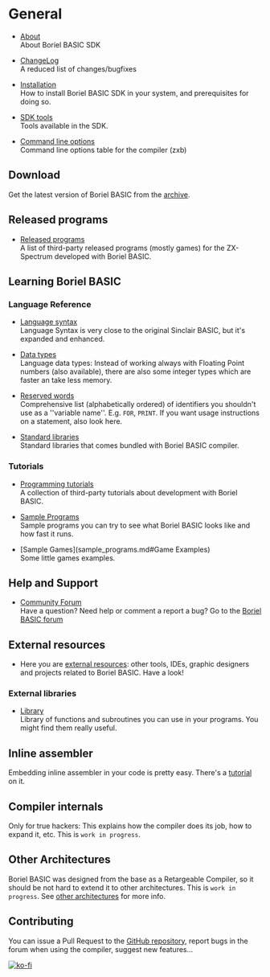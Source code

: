 # General

* [About](about.md)
<br />About Boriel BASIC SDK

* [ChangeLog](https://github.com/boriel-basic/zxbasic/blob/master/CHANGELOG.md)
<br />A reduced list of changes/bugfixes

* [Installation](installation.md)
<br />How to install Boriel BASIC SDK in your system, and prerequisites for doing so.

* [SDK tools](tools.md)
<br />Tools available in the SDK.

* [Command line options](zxb.md#Command-Line-Options)
<br />Command line options table for the compiler (zxb)

## Download
Get the latest version of Boriel BASIC from the [archive](archive.md).

## Released programs

* [Released programs](released_programs.md)
<br />A list of third-party released programs (mostly games) for the ZX-Spectrum developed with Boriel BASIC.

## Learning Boriel BASIC

### Language Reference
* [Language syntax](syntax.md)
<br />Language Syntax is very close to the original Sinclair BASIC, but it's expanded and enhanced.

* [Data types](types.md)
<br />Language data types: Instead of working always with Floating Point numbers (also available), there are also some integer types which are faster an take less memory.

* [Reserved words](identifier.md)
<br />Comprehensive list (alphabetically ordered) of identifiers you shouldn't use as a ''variable name''. E.g. `FOR`, `PRINT`. If you want usage instructions on a statement, also look here.

* [Standard libraries](library/stdlib.md)
<br />Standard libraries that comes bundled with Boriel BASIC compiler.

### Tutorials
* [Programming tutorials](tutorials.md)
<br />A collection of third-party tutorials about development with Boriel BASIC.

* [Sample Programs](sample_programs.md)
<br />Sample programs you can try to see what Boriel BASIC looks like and how fast it runs.

* [Sample Games](sample_programs.md#Game Examples)
<br />Some little games examples.

## Help and Support

* [Community Forum](http://www.boriel.com/forum)
<br />Have a question? Need help or comment a report a bug? Go to the [Boriel BASIC forum](http://www.boriel.com/forum)

## External resources

* Here you are [external resources](external_resources.md): other tools, IDEs, graphic designers and projects related to Boriel BASIC. Have a look!

### External libraries

* [Library](library.md)
<br />Library of functions and subroutines you can use in your programs. You might find them really useful.

## Inline assembler
Embedding inline assembler in your code is pretty easy. There's a [tutorial](tutorials.md) on it.

## Compiler internals
Only for true hackers: This explains how the compiler does its job, how to expand it, etc.
This is `work in progress`.

## Other Architectures
Boriel BASIC was designed from the base as a Retargeable Compiler, so it should be not hard to extend
it to other architectures. This is `work in progress`. See [other architectures](other_architectures.md) for more info.

## Contributing
You can issue a Pull Request to the [GitHub repository](https://github.com/boriel-basic/zxbasic), report bugs in the forum
when using the compiler, suggest new features...

[![ko-fi](https://www.ko-fi.com/img/githubbutton_sm.svg)](https://ko-fi.com/H2H81J0OU)
